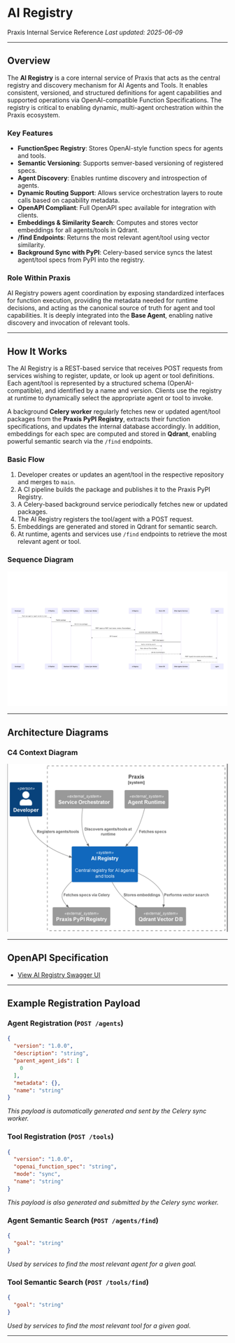 # AI Registry

Praxis Internal Service Reference
*Last updated: 2025-06-09*

---

## Overview

The **AI Registry** is a core internal service of Praxis that acts as the central registry and discovery mechanism for AI Agents and Tools. It enables consistent, versioned, and structured definitions for agent capabilities and supported operations via OpenAI-compatible Function Specifications. The registry is critical to enabling dynamic, multi-agent orchestration within the Praxis ecosystem.

### Key Features

* **FunctionSpec Registry**: Stores OpenAI-style function specs for agents and tools.
* **Semantic Versioning**: Supports semver-based versioning of registered specs.
* **Agent Discovery**: Enables runtime discovery and introspection of agents.
* **Dynamic Routing Support**: Allows service orchestration layers to route calls based on capability metadata.
* **OpenAPI Compliant**: Full OpenAPI spec available for integration with clients.
* **Embeddings & Similarity Search**: Computes and stores vector embeddings for all agents/tools in Qdrant.
* **/find Endpoints**: Returns the most relevant agent/tool using vector similarity.
* **Background Sync with PyPI**: Celery-based service syncs the latest agent/tool specs from PyPI into the registry.

### Role Within Praxis

AI Registry powers agent coordination by exposing standardized interfaces for function execution, providing the metadata needed for runtime decisions, and acting as the canonical source of truth for agent and tool capabilities. It is deeply integrated into the **Base Agent**, enabling native discovery and invocation of relevant tools.

---

## How It Works

The AI Registry is a REST-based service that receives POST requests from services wishing to register, update, or look up agent or tool definitions. Each agent/tool is represented by a structured schema (OpenAI-compatible), and identified by a name and version. Clients use the registry at runtime to dynamically select the appropriate agent or tool to invoke.

A background **Celery worker** regularly fetches new or updated agent/tool packages from the **Praxis PyPI Registry**, extracts their function specifications, and updates the internal database accordingly. In addition, embeddings for each spec are computed and stored in **Qdrant**, enabling powerful semantic search via the `/find` endpoints.

### Basic Flow

1. Developer creates or updates an agent/tool in the respective repository and merges to `main`.
2. A CI pipeline builds the package and publishes it to the Praxis PyPI Registry.
3. A Celery-based background service periodically fetches new or updated packages.
4. The AI Registry registers the tool/agent with a POST request.
5. Embeddings are generated and stored in Qdrant for semantic search.
6. At runtime, agents and services use `/find` endpoints to retrieve the most relevant agent or tool.

### Sequence Diagram

![`ai_registry_sequence_diagram`](images/diagrams/ai_registry_sequence.png)

---

## Architecture Diagrams

### C4 Context Diagram

![`ai_registry_context_diagram`](images/diagrams/ai_registry_context.png)

---

## OpenAPI Specification

- [View AI Registry Swagger UI](https://ai-registry.dev.prxs.ai/docs#/)

---

## Example Registration Payload

### Agent Registration (`POST /agents`)

```json
{
  "version": "1.0.0",
  "description": "string",
  "parent_agent_ids": [
    0
  ],
  "metadata": {},
  "name": "string"
}
```

*This payload is automatically generated and sent by the Celery sync worker.*

### Tool Registration (`POST /tools`)

```json
{
  "version": "1.0.0",
  "openai_function_spec": "string",
  "mode": "sync",
  "name": "string"
}
```

*This payload is also generated and submitted by the Celery sync worker.*

### Agent Semantic Search (`POST /agents/find`)

```json
{
  "goal": "string"
}
```

*Used by services to find the most relevant agent for a given goal.*

### Tool Semantic Search (`POST /tools/find`)

```json
{
  "goal": "string"
}
```

*Used by services to find the most relevant tool for a given goal.*

---
